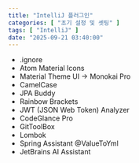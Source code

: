 ```yaml
---
title: "IntelliJ 플러그인"
categories: [ "초기 설정 및 셋팅" ]
tags: [ "IntelliJ" ]
date: "2025-09-21 03:40:00"
---
```


- .ignore
- Atom Material Icons
- Material Theme UI → Monokai Pro
- CamelCase
- JPA Buddy
- Rainbow Brackets
- JWT (JSON Web Token) Analyzer
- CodeGlance Pro
- GitToolBox
- Lombok
- Spring Assistant @ValueToYml
- JetBrains AI Assistant
